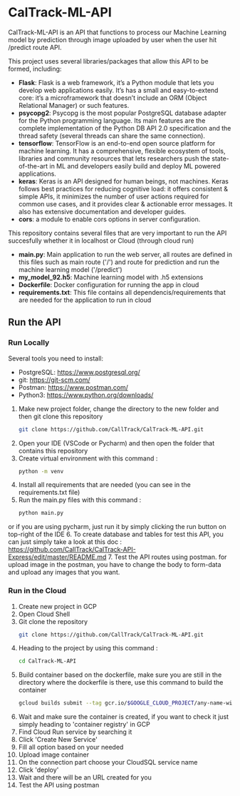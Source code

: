 # CalTrack-ML-API

CalTrack-ML-API is an API that functions to process our Machine Learning model by prediction through image uploaded by user when the user hit /predict route API.

This project uses several libraries/packages that allow this API to be formed, including:
- **Flask**: Flask is a web framework, it’s a Python module that lets you develop web applications easily. It’s has a small and easy-to-extend core: it’s a microframework that doesn’t include an ORM (Object Relational Manager) or such features.
- **psycopg2**: Psycopg is the most popular PostgreSQL database adapter for the Python programming language. Its main features are the complete implementation of the Python DB API 2.0 specification and the thread safety (several threads can share the same connection).
- **tensorflow**: TensorFlow is an end-to-end open source platform for machine learning. It has a comprehensive, flexible ecosystem of tools, libraries and community resources that lets researchers push the state-of-the-art in ML and developers easily build and deploy ML powered applications.
- **keras**: Keras is an API designed for human beings, not machines. Keras follows best practices for reducing cognitive load: it offers consistent & simple APIs, it minimizes the number of user actions required for common use cases, and it provides clear & actionable error messages. It also has extensive documentation and developer guides.
- **cors**: a module to enable cors options in server configuration.

This repository contains several files that are very important to run the API succesfully whether it in localhost or Cloud (through cloud run)
- **main.py**: Main application to run the web server, all routes are defined in this files such as main route ('/') and route for prediction and run the machine learning model ('/predict')
- **my_model_92.h5**: Machine learning model with .h5 extensions
- **Dockerfile**: Docker configuration for running the app in cloud
- **requirements.txt**: This file contains all dependencis/requirements that are needed for the application to run in cloud

## Run the API
### Run Locally
Several tools you need to install:
- PostgreSQL: https://www.postgresql.org/
- git: https://git-scm.com/
- Postman: https://www.postman.com/
- Python3: https://www.python.org/downloads/

1. Make new project folder, change the directory to the new folder and then git clone this repository
   ```bash
   git clone https://github.com/CallTrack/CalTrack-ML-API.git
   ```
2. Open your IDE (VSCode or Pycharm) and then open the folder that contains this repository
3. Create virtual environment with this command :
   ```bash
   python -m venv
   ```
4. Install all requirements that are needed (you can see in the requirements.txt file)
5. Run the main.py files with this command :
     ```bash
     python main.py
     ```
  or if you are using pycharm, just run it by simply clicking the run button on top-right of the IDE
6. To create database and tables for test this API, you can just simply take a look at this doc : https://github.com/CallTrack/CalTrack-API-Express/edit/master/README.md
7. Test the API routes using postman. for upload image in the postman, you have to change the body to form-data and upload any images that you want.

### Run in the Cloud
1. Create new project in GCP
2. Open Cloud Shell
3. Git clone the repository
   ```bash
   git clone https://github.com/CallTrack/CalTrack-ML-API.git
   ```
4. Heading to the project by using this command :
   ```bash
   cd CalTrack-ML-API
   ```
5. Build container based on the dockerfile, make sure you are still in the directory where the dockerfile is there, use this command to build the container
   ```bash
   gcloud builds submit --tag gcr.io/$GOOGLE_CLOUD_PROJECT/any-name-with-lowercase
   ```
6. Wait and make sure the container is created, if you want to check it just simply heading to 'container registry' in GCP
7. Find Cloud Run service by searching it
8. Click 'Create New Service'
9. Fill all option based on your needed
10. Upload image container
11. On the connection part choose your CloudSQL service name
12. Click 'deploy'
13. Wait and there will be an URL created for you
14. Test the API using postman
